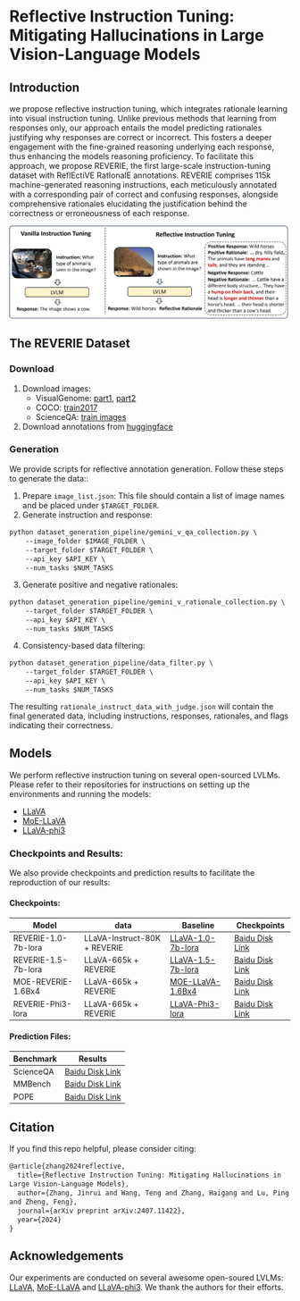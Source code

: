 # Reflective Instruction Tuning: Mitigating Hallucinations in Large Vision-Language Models

## Introduction

we propose reflective instruction tuning, which integrates rationale learning into visual instruction tuning. Unlike previous methods that learning from responses only, our approach entails the model predicting rationales justifying why responses are correct or incorrect. This fosters a deeper engagement with the fine-grained reasoning underlying each response, thus enhancing the models reasoning proficiency. To facilitate this approach, we propose REVERIE, the first large-scale instruction-tuning dataset with ReflEctiVE RatIonalE annotations. REVERIE comprises 115k machine-generated reasoning instructions, each meticulously annotated with a corresponding pair of correct and confusing responses, alongside comprehensive rationales elucidating the justification behind the correctness or erroneousness of each response.

![Reflective Instruction Tuning](images/reflective_instruction_tuning.png)

## The REVERIE Dataset

### Download
1. Download images:
    - VisualGenome: [part1](https://cs.stanford.edu/people/rak248/VG_100K_2/images.zip), [part2](https://cs.stanford.edu/people/rak248/VG_100K_2/images2.zip) 
    - COCO: [train2017](http://images.cocodataset.org/zips/train2017.zip)
    - ScienceQA: [train images](https://drive.google.com/drive/folders/1w8imCXWYn2LxajmGeGH_g5DaL2rabHev)
2. Download annotations from [huggingface](https://huggingface.co/datasets/zjr2000/REVERIE)

### Generation
We provide scripts for reflective annotation generation. Follow these steps to generate the data::
1. Prepare ```image_list.json```: This file should contain a list of image names and be placed under ```$TARGET_FOLDER```.
2. Generate instruction and response:
```
python dataset_generation_pipeline/gemini_v_qa_collection.py \
    --image_folder $IMAGE_FOLDER \
    --target_folder $TARGET_FOLDER \
    --api_key $API_KEY \
    --num_tasks $NUM_TASKS
```
3. Generate positive and negative rationales:
```
python dataset_generation_pipeline/gemini_v_rationale_collection.py \
    --target_folder $TARGET_FOLDER \
    --api_key $API_KEY \
    --num_tasks $NUM_TASKS
```
4. Consistency-based data filtering:
```
python dataset_generation_pipeline/data_filter.py \
    --target_folder $TARGET_FOLDER \
    --api_key $API_KEY \
    --num_tasks $NUM_TASKS
```
The resulting ```rationale_instruct_data_with_judge.json``` will contain the final generated data, including instructions, responses, rationales, and flags indicating their correctness.

## Models

We perform reflective instruction tuning on several open-sourced LVLMs. Please refer to their repositories for instructions on setting up the environments and running the models: 
- [LLaVA](https://github.com/haotian-liu/LLaVA)
- [MoE-LLaVA](https://github.com/PKU-YuanGroup/MoE-LLaVA) 
- [LLaVA-phi3](https://github.com/mbzuai-oryx/LLaVA-pp)

### Checkpoints and Results:
We also provide checkpoints and prediction results to facilitate the reproduction of our results:
#### Checkpoints:
| Model | data | Baseline | Checkpoints |
|----------|----------|----------|-------|
| REVERIE-1.0-7b-lora   | LLaVA-Instruct-80K + REVERIE |[LLaVA-1.0-7b-lora](https://github.com/haotian-liu/LLaVA)  |    [Baidu Disk Link](https://pan.baidu.com/s/1Yp5gYe5D1_VhDOTBNorHCQ?pwd=xf7e)   |
| REVERIE-1.5-7b-lora    | LLaVA-665k + REVERIE | [LLaVA-1.5-7b-lora](https://github.com/haotian-liu/LLaVA)  |   [Baidu Disk Link](https://pan.baidu.com/s/1UDob1xq3dvjGpv14H7XNSg?pwd=mkzu)    |
| MOE-REVERIE-1.6Bx4   | LLaVA-665k + REVERIE   | [MOE-LLaVA-1.6Bx4](https://github.com/PKU-YuanGroup/MoE-LLaVA)  |[Baidu Disk Link](https://pan.baidu.com/s/1d4d0zXI5TVCmoBwMngWoHg?pwd=osyw)|
| REVERIE-Phi3-lora  | LLaVA-665k + REVERIE   | [LLaVA-Phi3-lora](https://github.com/mbzuai-oryx/LLaVA-pp)  |[Baidu Disk Link](https://pan.baidu.com/s/10DwB0klgmXQNpu-j3xdbJA?pwd=kcua )|
#### Prediction Files:
| Benchmark | Results |
|----------|----------|
| ScienceQA | [Baidu Disk Link](https://pan.baidu.com/s/1_rZVUi_iDNCi1Se9M63Y1A?pwd=o2ss)|
| MMBench | [Baidu Disk Link](https://pan.baidu.com/s/1QYv24gNZW5M0ix88xDW3ag?pwd=527b)|
| POPE | [Baidu Disk Link](https://pan.baidu.com/s/1shVTHFkshstY4CkuRvysKg?pwd=52zo)|

## Citation
If you find this repo helpful, please consider citing:
```
@article{zhang2024reflective,
  title={Reflective Instruction Tuning: Mitigating Hallucinations in Large Vision-Language Models},
  author={Zhang, Jinrui and Wang, Teng and Zhang, Haigang and Lu, Ping and Zheng, Feng},
  journal={arXiv preprint arXiv:2407.11422},
  year={2024}
}
```

## Acknowledgements
Our experiments are conducted on several awesome open-soured LVLMs: [LLaVA](https://github.com/haotian-liu/LLaVA), [MoE-LLaVA](https://github.com/PKU-YuanGroup/MoE-LLaVA) and [LLaVA-phi3](https://github.com/mbzuai-oryx/LLaVA-pp). We thank the authors for their efforts.